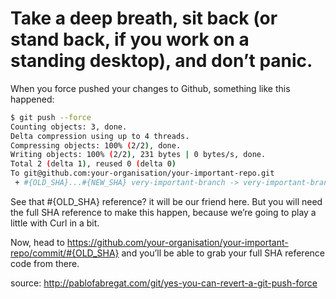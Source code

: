 
# Take a deep breath, sit back (or stand back, if you work on a standing desktop), and don’t panic.
When you force pushed your changes to Github, something like this happened:

```sh
$ git push --force
Counting objects: 3, done.
Delta compression using up to 4 threads.
Compressing objects: 100% (2/2), done.
Writing objects: 100% (2/2), 231 bytes | 0 bytes/s, done.
Total 2 (delta 1), reused 0 (delta 0)
To git@github.com:your-organisation/your-important-repo.git
 + #{OLD_SHA}...#{NEW_SHA} very-important-branch -> very-important-branch (forced update)
```

 See that #{OLD_SHA} reference? it will be our friend here. But you will need the full SHA reference to make this happen, because we’re going to play a little with Curl in a bit.

 Now, head to https://github.com/your-organisation/your-important-repo/commit/#{OLD_SHA} and you’ll be able to grab your full SHA reference code from there.

source: http://pablofabregat.com/git/yes-you-can-revert-a-git-push-force

